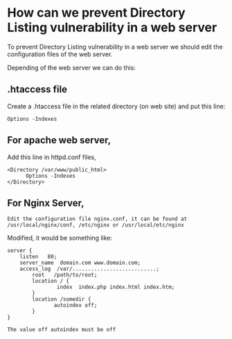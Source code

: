 # How can we prevent Directory Listing vulnerability in a web server

To prevent Directory Listing vulnerability in a web server we should edit the configuration files of the web server.

Depending of the web server we can do this:

## .htaccess file

Create a .htaccess file in the related directory (on web site) and put this line:
```
Options -Indexes
```

## For apache web server, 
 Add this line in httpd.conf files,
```
<Directory /var/www/public_html>
      Options -Indexes
</Directory>
```

	
## For Nginx Server,
	Edit the configuration file nginx.conf, it can be found at /usr/local/nginx/conf, /etc/nginx or /usr/local/etc/nginx
Modified, it would be something like:

```
server {
	listen   80;
	server_name  domain.com www.domain.com;
	access_log  /var/...........................;
        root   /path/to/root;
        location / {
                index  index.php index.html index.htm;
        }
        location /somedir {
               autoindex off;
        }
}
```

 ```The value off autoindex must be off```
